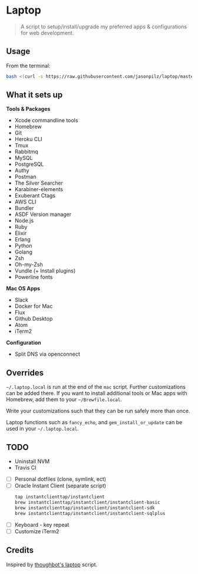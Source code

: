 # Laptop

> A script to setup/install/upgrade my preferred apps & configurations for web
development.

## Usage

From the terminal:
```sh
bash <(curl -s https://raw.githubusercontent.com/jasonpilz/laptop/master/laptop)
```

## What it sets up

**Tools & Packages**
* Xcode commandline tools
* Homebrew
* Git
* Heroku CLI
* Tmux
* Rabbitmq
* MySQL
* PostgreSQL
* Authy
* Postman
* The Silver Searcher
* Karabiner-elements
* Exuberant Ctags
* AWS CLI
* Bundler
* ASDF Version manager
* Node.js
* Ruby
* Elixir
* Erlang
* Python
* Golang
* Zsh
* Oh-my-Zsh
* Vundle (+ Install plugins)
* Powerline fonts

**Mac OS Apps**
* Slack
* Docker for Mac
* Flux
* Github Desktop
* Atom
* iTerm2

**Configuration**
* Split DNS via openconnect

## Overrides

`~/.laptop.local` is run at the end of the `mac` script.
Further customizations can be added there. If you want to install additional
tools or Mac apps with Homebrew, add them to your `~/Brewfile.local`.

Write your customizations such that they can be run safely more than once.

Laptop functions such as `fancy_echo`, and `gem_install_or_update` can be used
in your `~/.laptop.local`.

## TODO

- Uninstall NVM
- Travis CI

- [ ] Personal dotfiles (clone, symlink, ect)
- [ ] Oracle Instant Client (separate script)
    ```sh
    tap instantclienttap/instantclient
    brew instantclienttap/instantclient/instantclient-basic
    brew instantclienttap/instantclient/instantclient-sdk
    brew instantclienttap/instantclient/instantclient-sqlplus
    ```
- [ ] Keyboard - key repeat
- [ ] Customize iTerm2

## Credits

Inspired by [thoughbot's laptop](https://github.com/thoughtbot/laptop) script.
